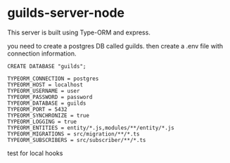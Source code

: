 # guilds-server-node

This server is built using Type-ORM and express.

you need to create a postgres DB called guilds. then create a .env file with connection information.

```
CREATE DATABASE "guilds";
```

```
TYPEORM_CONNECTION = postgres
TYPEORM_HOST = localhost
TYPEORM_USERNAME = user
TYPEORM_PASSWORD = password
TYPEORM_DATABASE = guilds
TYPEORM_PORT = 5432
TYPEORM_SYNCHRONIZE = true
TYPEORM_LOGGING = true
TYPEORM_ENTITIES = entity/*.js,modules/**/entity/*.js
TYPEORM_MIGRATIONS = src/migration/**/*.ts
TYPEORM_SUBSCRIBERS = src/subscriber/**/*.ts
```

test for local hooks
